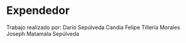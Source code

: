 # Expendedor

Trabajo realizado por:
Darío Sepúlveda Candia
Felipe Tillería Morales
Joseph Matamala Sepúlveda
